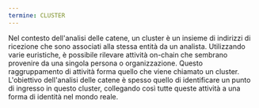 ```yaml
---
termine: CLUSTER
---
```


Nel contesto dell'analisi delle catene, un cluster è un insieme di indirizzi di ricezione che sono associati alla stessa entità da un analista. Utilizzando varie euristiche, è possibile rilevare attività on-chain che sembrano provenire da una singola persona o organizzazione. Questo raggruppamento di attività forma quello che viene chiamato un cluster. L'obiettivo dell'analisi delle catene è spesso quello di identificare un punto di ingresso in questo cluster, collegando così tutte queste attività a una forma di identità nel mondo reale.